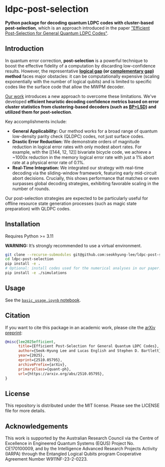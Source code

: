 # ldpc-post-selection

**Python package for decoding quantum LDPC codes with cluster-based post-selection**, which is an approach introduced in the paper ["Efficient Post-Selection for General Quantum LDPC Codes"](https://arxiv.org/abs/2510.05795).

## Introduction

In quantum error correction, **post-selection** is a powerful technique to boost the effective fidelity of a computation by discarding low-confidence results. However, the representative **[logical gap](https://doi.org/10.1103/PRXQuantum.5.010302) (or [complementary gap](https://doi.org/10.1038/s41467-025-59714-1)) method** faces major obstacles: it can be computationally expensive (scaling exponentially with the number of logical qubits) and is limited to specific codes like the surface code that allow the MWPM decoder.

[Our work](https://arxiv.org/abs/2510.05795) introduces a new approach to overcome these limitations. We've developed **efficient heuristic decoding confidence metrics based on error cluster statistics from clustering-based decoders (such as [BP+LSD](https://doi.org/10.1038/s41467-025-63214-7)) and utilized them for post-selection**.

Key accomplishments include:
- **General Applicability:** Our method works for a broad range of quantum low-density parity check (QLDPC) codes, not just surface codes.
- **Drastic Error Reduction:** We demonstrate orders of magnitude reduction in logical error rates with only modest abort rates. For example, with the [[144, 12, 12]] bivariate bicycle code, we achieve a ~1000x reduction in the memory logical error rate with just a 1% abort rate at a physical error rate of 0.1%.
- **Real-Time Integration:** We integrated our strategy with real-time decoding via the sliding-window framework, featuring early mid-circuit abort decisions. Crucially, this shows performance that matches or even surpasses global decoding strategies, exhibiting favorable scaling in the number of rounds.

Our post-selection strategies are expected to be particularly useful for offline resource state generation processes (such as magic state preparation) with QLDPC codes.

## Installation

Requires Python >= 3.11

**WARNING:** It’s strongly recommended to use a virtual environment.

```bash
git clone --recurse-submodules git@github.com:seokhyung-lee/ldpc-post-selection.git
cd ldpc-post-selection
pip install -e .
# Optional: install codes used for the numerical analyses in our paper.
pip install -e ./simulations
```

## Usage

See the [`basic_usage.ipynb` notebook](examples/basic_usage.ipynb).

## Citation

If you want to cite this package in an academic work, please cite the [arXiv preprint](https://arxiv.org/abs/2510.05795):

```bibtex
@misc{lee2025efficient,
      title={Efficient Post-Selection for General Quantum LDPC Codes}, 
      author={Seok-Hyung Lee and Lucas English and Stephen D. Bartlett},
      year={2025},
      eprint={2510.05795},
      archivePrefix={arXiv},
      primaryClass={quant-ph},
      url={https://arxiv.org/abs/2510.05795}, 
}
```

## License

This repository is distributed under the MIT license. Please see the LICENSE file for more details.

## Acknowledgements

This work is supported by the Australian Research Council via the Centre of Excellence in Engineered Quantum Systems (EQUS) Project No. CE170100009, and by the Intelligence Advanced Research Projects Activity (IARPA) through the Entangled Logical Qubits program Cooperative Agreement Number W911NF-23-2-0223.